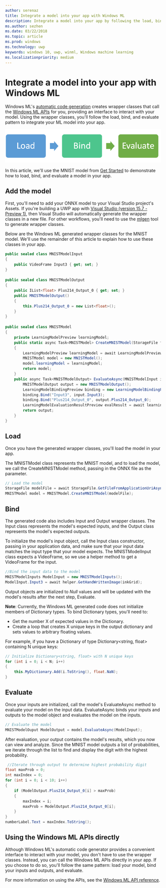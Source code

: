 ```yaml
---
author: serenaz
title: Integrate a model into your app with Windows ML 
description: Integrate a model into your app by following the load, bind, and evaluate pattern.
ms.author: sezhen
ms.date: 03/22/2018
ms.topic: article
ms.prod: windows
ms.technology: uwp
keywords: windows 10, uwp, winml, Windows machine learning
ms.localizationpriority: medium
---
```


# Integrate a model into your app with Windows ML

Windows ML's [automatic code generation](overview.md#automatic-interface-code-generation) creates wrapper classes that call the [Windows ML APIs](/uwp/api/windows.ai.machinelearning.preview) for you, providing an interface to interact with your model. Using the wrapper classes, you'll follow the load, bind, and evaluate pattern to integrate your ML model into your app. 

![load, bind, evaluate](images/load-bind-evaluate.png)

In this article, we'll use the MNIST model from [Get Started](get-started.md) to demonstrate how to load, bind, and evaluate a model in your app.

## Add the model
First, you'll need to add your ONNX model to your Visual Studio project's Assets. If you're building a UWP app with [Visual Studio (version 15.7 - Preview 1)](https://www.visualstudio.com/vs/preview/), then Visual Studio will automatically generate the wrapper classes in a new file. For other workflows, you'll need to use the [mlgen](overview.md#automatic-interface-code-generation) tool to generate wrapper classes.

Below are the Windows ML generated wrapper classes for the MNIST model. We'll use the remainder of this article to explain how to use these classes in your app.
```csharp
public sealed class MNISTModelInput
{
    public VideoFrame Input3 { get; set; }
}

public sealed class MNISTModelOutput
{
    public IList<float> Plus214_Output_0 { get; set; }
    public MNISTModelOutput()
    {
        this.Plus214_Output_0 = new List<float>();
    }
}

public sealed class MNISTModel
{
    private LearningModelPreview learningModel;
    public static async Task<MNISTModel> CreateMNISTModel(StorageFile file)
    {
        LearningModelPreview learningModel = await LearningModelPreview.LoadModelFromStorageFileAsync(file);
        MNISTModel model = new MNISTModel();
        model.learningModel = learningModel;
        return model;
    }
    public async Task<MNISTModelOutput> EvaluateAsync(MNISTModelInput input) {
        MNISTModelOutput output = new MNISTModelOutput();
        LearningModelBindingPreview binding = new LearningModelBindingPreview(learningModel);
        binding.Bind("Input3", input.Input3);
        binding.Bind("Plus214_Output_0", output.Plus214_Output_0);
        LearningModelEvaluationResultPreview evalResult = await learningModel.EvaluateAsync(binding, string.Empty);
        return output;
    }
}
```

## Load
Once you have the generated wrapper classes, you'll load the model in your app. 

The MNISTModel class represents the MNIST model, and to load the model, we call the CreateMNISTModel method, passing in the ONNX file as the parameter.

```csharp
// Load the model
StorageFile modelFile = await StorageFile.GetFileFromApplicationUriAsync(new Uri($"ms-appx:///Assets/MNIST.onnx"));
MNISTModel model = MNISTModel.CreateMNISTModel(modelFile);
```

## Bind
The generated code also includes Input and Output wrapper classes. The Input class represents the model's expected inputs, and the Output class represents the model's expected outputs.

To initialize the model's input object, call the Input class constructor, passing in your application data, and make sure that your input data matches the input type that your model expects. The MNISTModelInput class expects a VideoFrame, so we use a helper method to get a VideoFrame for the input.

```csharp
//Bind the input data to the model
MNISTModelInputs ModelInput = new MNISTModelInputs();
ModelInput.Input3 = await helper.GetHandWrittenImage(inkGrid);

```

Output objects are initialized to *Null* values and will be updated with the model's results after the next step, Evaluate. 

**Note**: Currently, the Windows ML generated code does not initialize members of Dictionary types. To bind Dictionary types, you'll need to:
- Get the number X of expected values in the Dictionary.
- Create a loop that creates X unique keys in the output dictionary and sets values to arbitrary floating values.

For example, if you have a Dictionary of type Dictionary<string, float> containing N unique keys:

```csharp
// Initialize Dictionary<string, float> with N unique keys
for (int i = 0; i < N; i++)
{
    this.MyDictionary.Add(i.ToString(), float.NaN);
}
```

## Evaluate
Once your inputs are initialized, call the model's EvaluateAsync method to evaluate your model on the input data. EvaluateAsync binds your inputs and outputs to the model object and evaluates the model on the inputs.

```csharp
// Evaluate the model
MNISTModelOuput ModelOutput = model.EvaluateAsync(ModelInput);
```

After evaluation, your output contains the model's results, which you now can view and analyze. Since the MNIST model outputs a list of probabilities, we iterate through the list to find and display the digit with the highest probability.

```csharp
 //Iterate through output to determine highest probability digit
float maxProb = 0;
int maxIndex = 0;
for (int i = 0; i < 10; i++)
{
    if (ModelOutput.Plus214_Output_0[i] > maxProb)
    {
        maxIndex = i;
        maxProb = ModelOutput.Plus214_Output_0[i];
    }
}
numberLabel.Text = maxIndex.ToString();
```

## Using the Windows ML APIs directly
Although Windows ML's automatic code generator provides a convenient interface to interact with your model, you don't have to use the wrapper classes. Instead, you can call the Windows ML APIs directly in your app.
If you choose to do so, you'll follow the same pattern: load your model, bind your inputs and outputs, and evaluate.
 
For more information on using the APIs, see the [Windows ML API reference](/uwp/api/windows.ai.machinelearning.preview).
